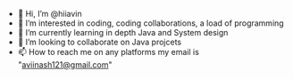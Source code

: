 - 👋 Hi, I’m @hiiavin
- 👀 I’m interested in coding, coding collaborations, a load of programming
- 🌱 I’m currently learning in depth Java and System design
- 💞️ I’m looking to collaborate on Java projcets
- 📫 How to reach me on any platforms my email is "aviinash121@gmail.com"

<!---
hiiavin/hiiavin is a ✨ special ✨ repository because its `README.md` (this file) appears on your GitHub profile.
You can click the Preview link to take a look at your changes.
--->
